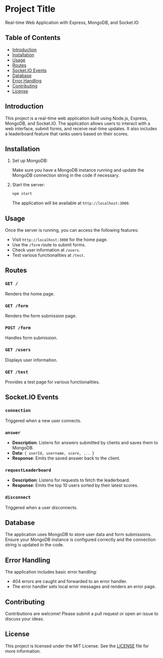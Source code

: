 # Project Title

Real-time Web Application with Express, MongoDB, and Socket.IO

## Table of Contents

- [Introduction](#introduction)
- [Installation](#installation)
- [Usage](#usage)
- [Routes](#routes)
- [Socket.IO Events](#socketio-events)
- [Database](#database)
- [Error Handling](#error-handling)
- [Contributing](#contributing)
- [License](#license)

## Introduction

This project is a real-time web application built using Node.js, Express, MongoDB, and Socket.IO. The application allows users to interact with a web interface, submit forms, and receive real-time updates. It also includes a leaderboard feature that ranks users based on their scores.

## Installation

1. Set up MongoDB:

    Make sure you have a MongoDB instance running and update the MongoDB connection string in the code if necessary.
2. Start the server:

    ```sh
    npm start
    ```

    The application will be available at `http://localhost:3000`.

## Usage

Once the server is running, you can access the following features:

- Visit `http://localhost:3000` for the home page.
- Use the `/form` route to submit forms.
- Check user information at `/users`.
- Test various functionalities at `/test`.

## Routes

### `GET /`

Renders the home page.

### `GET /form`

Renders the form submission page.

### `POST /form`

Handles form submission.

### `GET /users`

Displays user information.

### `GET /test`

Provides a test page for various functionalities.

## Socket.IO Events

### `connection`

Triggered when a new user connects.

### `answer`

- **Description**: Listens for answers submitted by clients and saves them to MongoDB.
- **Data**: `{ userId, username, score, ... }`
- **Response**: Emits the saved answer back to the client.

### `requestLeaderboard`

- **Description**: Listens for requests to fetch the leaderboard.
- **Response**: Emits the top 10 users sorted by their latest scores.

### `disconnect`

Triggered when a user disconnects.

## Database

The application uses MongoDB to store user data and form submissions. Ensure your MongoDB instance is configured correctly and the connection string is updated in the code.

## Error Handling

The application includes basic error handling:

- 404 errors are caught and forwarded to an error handler.
- The error handler sets local error messages and renders an error page.

## Contributing

Contributions are welcome! Please submit a pull request or open an issue to discuss your ideas.

## License

This project is licensed under the MIT License. See the [LICENSE](LICENSE) file for more information.
